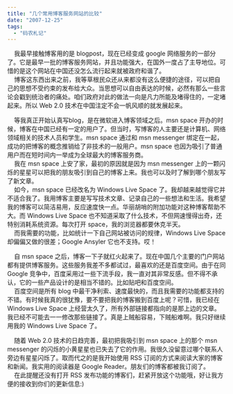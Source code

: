 ```yaml
---
title: "几个常用博客服务网站的比较"
date: "2007-12-25"
tags: 
  - "码农札记"
---
```


    我最早接触博客用的是 blogpost，现在已经变成 google 网络服务的一部分了。它是最早一批的博客服务网站，并且功能强大，在国外一度占了主导地位。可惜的是这个网站在中国还没怎么流行起来就被政府和谐了。  
    博客这东西出来之前，我等草根民众还从来都没有这么便捷的途径，可以把自己的思想不受约束的发布给大众。当思想可以自由表达的时候，必然有那么一些言论会戳到统治者的痛处。咱们政府对此的做法一向是凡力所能及堵得住的，一定堵起来。所以 Web 2.0 技术在中国注定不会一帆风顺的就发展起来。

    等我真正开始认真写blog，是在微软进入博客领域之后。msn space 开办的时候，博客在中国已经有一定的用户了。但当时，写博客的人主要还是计算机、网络领域相关的技术人员和学生。msn space 通过和 msn messenger 绑定在一起，成功的把博客的概念推销给了非技术的一般用户。msn space 也因为吸引了普通用户而在短时间内一举成为全球最大的博客服务商。  
    我在 msn space 上安了家，最初的原因就是因为 msn messenger 上的一颗闪烁的星星可以把我的朋友吸引到自己的博客上来。我也可以及时了解到哪个朋友写了新文章。  
    如今，msn space 已经改名为 Windows Live Space 了。我却越来越觉得它并不适合我了。我用博客主要是写写技术文章、记录自己的一些想法和生活。我希望我的博客可以简洁易用，反应速度快一点。华丽胡哨的附加功能对这种博客帮助不大。而 Windows Live Space 也不知道采取了什么技术，不但网速慢得出奇，还特别消耗系统资源。每次打开 space，我的浏览器都要休克半天。  
    而我需要的功能，比如统计一下自己网站被访问的规律，Windows Live Space 却偏偏又做的很差；Google Ansyler 它也不支持。哎！

    自 msn space 之后，博客一下子就红火起来了。现在中国几个主要的门户网站都有提供博客服务。这些服务我差不多都试过，最喜欢的还是百度空间。由于在同 Google 竞争中，百度采用过一些下流手段，我一直对其非常反感。但不得不承认，它的一些产品设计的是相当不错的。比如贴吧和百度空间。  
    百度空间是所有 blog 中最干净利索、速度最快的，而且我需要的功能都支持的不错。有时候我真的很犹豫，要不要把我的博客搬到百度上呢？可惜，我已经在 Windows Live Space 上经营太久了，所有外部链接都指向的是那上边的文章。我已经不可能去一一修改那些链接了。真是上贼船容易，下贼船难啊。我只好继续用我的 Windows Live Space 了。  
  

    随着 Web 2.0 技术的日趋完善，最初把我吸引到 msn space 上的那个 msn messenger 的闪烁的小黄星星也已失去了它的作用。我很久没留意过哪个联系人旁边有星星闪烁了。取而代之的是我开始使用 RSS 订阅的方式来阅读大家的博客和新闻。我实用的阅读器是 Google Reader。朋友们的博客都被我订阅了。  
    在此提醒还没有打开 RSS 发布功能的博客们，赶紧开放这个功能哦，好让我方便的接收到你们的更新信息:)
